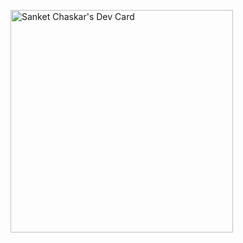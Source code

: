 <a href="https://app.daily.dev/sanketchaskar"><img src="https://api.daily.dev/devcards/v2/5njSASNRmD8bYnk16WyNC.png?type=default&r=048" width="356" alt="Sanket Chaskar's Dev Card"/></a>
